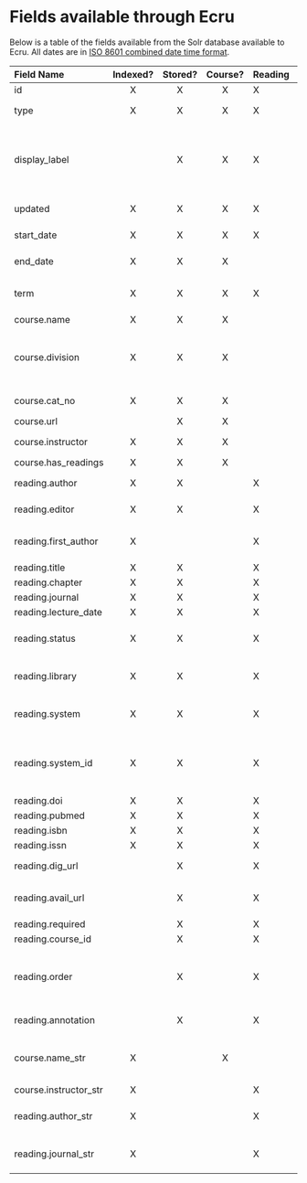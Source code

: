 # Fields available through Ecru

Below is a table of the fields available from the Solr database available to Ecru.  All dates are in [ISO 8601 combined date time format](https://en.wikipedia.org/wiki/ISO_8601 "Link to wikipedia article").

Field Name | Indexed? | Stored? | Course? | Reading | Comment
:---------- | :--------: | :-------: | :-------: | ------- | ----
id | X | X | X | X |
type  | X | X | X | X | **"reading"** or  **"course"**
 display_label  |  | X |  X | X | Either course information or the bibliographic data of a reading
 updated  | X | X |  X | X |  Date last updated
 start_date  | X | X |  X | X | Course start date
 end_date  | X | X | X| | Course end date
 term  | X | X | X| X| Term name; e.g.: "Fall 2013"
 course.name  | X | X | X| |
 course.division  | X | X |  X|  |For Harvard, the Faculty/School abbreviation (e.g: HDS)
 course.cat_no  | X | X |  X|  | The catalogue number
 course.url  |  | X | X|  |
 course.instructor  | X | X | X | | Multiple field (Last,   First)
 course.has_readings  | X | X |X | | true or false
 reading.author  | X | X |  | X | Multiple field (Last,  First)
 reading.editor  | X | X |  | X |Multiple field (Last,  First)
 reading.first_author  | X |  | | X | Used for sorting by author
reading.title  | X | X |  | X |
 reading.chapter  | X | X |  | X |
 reading.journal  | X | X |  | X |
 reading.lecture_date  | X | X |  | X |
 reading.status  | X | X |  | X |For Harvard: available or in process
 reading.library  | X | X | | X | The library's abbreviation (e.g.: LAM)
 reading.system  | X | X | | X | For Harvard: HVD01 or HVD30
 reading.system_id  | X | X | | X | The bibliograpic item number within the system.
 reading.doi  | X | X |  | X |Document ID
 reading.pubmed  | X | X | | X | PubMed ID
 reading.isbn  | X | X |  | X |
 reading.issn  | X | X |  | X |
 reading.dig_url  |  | X | | X | Link to on-line copy
 reading.avail_url  |  | X |  | X |Link to Hollis' availability page
 reading.required  |  | X | | X | true or false
 reading.course_id  |  | X |  | X |
reading.order |  | X | | X | (default: -1) The order of the reading in the list of readings
reading.annotation |  | X | | X | A note to the student
course.name_str   | X |  | X| | Used for sorting/faceting by course name
 course.instructor_str  | X |  || X| | Used for sorting/faceting by Instructor name
 reading.author_str  | X |  | |X|  Used for sorting/faceting by author name
 reading.journal_str | X |  | |X| Used for sorting/faceting by journal
